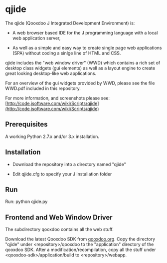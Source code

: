 # qjide

The qjide (Qooxdoo J Integrated Development Environment) is:

* A web browser based IDE for the J programming language with a local web application server,

* As well as a simple and easy way to create single page web applications (SPA) without coding a sinlge line of HTML and CSS.

qjide includes the "web window driver" (WWD) which contains a rich set of desktop class widgets (gui elements) as well as a layout engine to create great looking desktop-like web applications.

For an overview of the gui widgets provided by WWD, please see the file WWD.pdf included in this repository.

For more information, and screenshots please see: [http://code.jsoftware.com/wiki/Scripts/qjide](http://code.jsoftware.com/wiki/Scripts/qjide)

## Prerequisites

A working Python 2.7.x and/or 3.x installation.

## Installation

* Download the repository into a directory named "qjide"

* Edit qjide.cfg to specify your J installation folder

## Run

Run: python qjide.py

## Frontend and Web Window Driver

The subdirectory qooxdoo contains all the web stuff.

Download the latest Qooxdoo SDK from [qooxdoo.org](http://qooxdoo.org). Copy the directory "qjide" under \<repository\>/qooxdoo to the "application" directory of the qooxdoo SDK. After a modification/recompilation, copy all the stuff under \<qooxdoo-sdk\>/application/build to \<repository\>/webapp.
